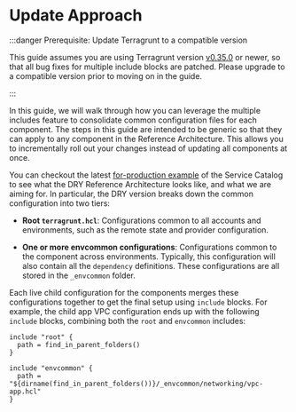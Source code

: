 # Update Approach

:::danger Prerequisite: Update Terragrunt to a compatible version

This guide assumes you are using Terragrunt version
[v0.35.0](https://github.com/gruntwork-io/terragrunt/releases/tag/v0.35.0) or newer, so that all bug fixes for multiple
include blocks are patched. Please upgrade to a compatible version prior to moving on in the guide.

:::

In this guide, we will walk through how you can leverage the multiple includes feature to consolidate common configuration
files for each component. The steps in this guide are intended to be generic so that they can apply to any component in
the Reference Architecture. This allows you to incrementally roll out your changes instead of updating all components at
once.

You can checkout the latest
[for-production
example](https://github.com/gruntwork-io/terraform-aws-service-catalog/tree/master/examples/for-production) of the Service Catalog to see what the DRY Reference Architecture looks like, and what we are aiming for. In
particular, the DRY version breaks down the common configuration into two tiers:

- **Root `terragrunt.hcl`**: Configurations common to all accounts and environments, such as the
  remote state and provider configuration.

- **One or more envcommon configurations**: Configurations common to the component across environments.
  Typically, this configuration will also contain all the `dependency` definitions. These configurations are all stored
  in the `_envcommon` folder.

Each live child configuration for the components merges these configurations together to get the final setup using
`include` blocks. For example, the child app VPC configuration ends up with the following `include` blocks,
combining both the `root` and `envcommon` includes:

```hcl
include "root" {
  path = find_in_parent_folders()
}

include "envcommon" {
  path = "${dirname(find_in_parent_folders())}/_envcommon/networking/vpc-app.hcl"
}
```
